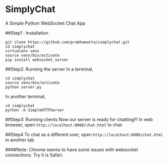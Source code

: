 # SimplyChat
A Simple Python WebSocket Chat App

##Step1 : Installation
```
git clone https://github.com/prabhamatta/simplychat.git
cd simplychat
virtualenv venv
source venv/bin/activate
pip install websocket_server
```

##Step2: Running the server
In a terminal,
```
cd simplychat
source venv/bin/activate
python server.py
```
In another terminal,
```
cd simplychat
python -m SimpleHTTPServer
```

##Step3: Running clients
Now our server is ready for chatting!!!
In web browser, open `http://localhost:8000/chat.html` to chat

##Step4
To chat as a different user,
open `http://localhost:8000/chat.html` in another tab


####Note: Chrome seems to have some issues with websocket connections. Try it is Safari.
